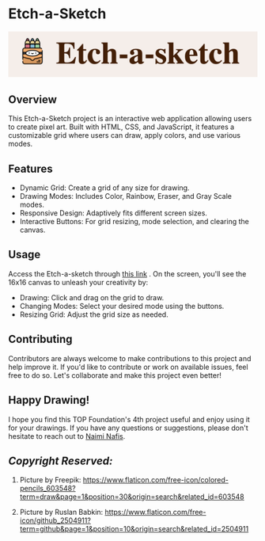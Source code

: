 # Etch-a-Sketch

<p align="center">
  <img src="./img/etch-a-sketch.png" alt="TOP Calculator"/>
</p>

## Overview
This Etch-a-Sketch project is an interactive web application allowing users to create pixel art. Built with HTML, CSS, and JavaScript, it features a customizable grid where users can draw, apply colors, and use various modes.

## Features
- Dynamic Grid: Create a grid of any size for drawing.
- Drawing Modes: Includes Color, Rainbow, Eraser, and Gray Scale modes.
- Responsive Design: Adaptively fits different screen sizes.
- Interactive Buttons: For grid resizing, mode selection, and clearing the canvas.

## Usage
Access the Etch-a-sketch through [this link](https://naiminafis.github.io/etch-a-sketch/) . On the screen, you'll see the 16x16 canvas to unleash your creativity by: 
- Drawing: Click and drag on the grid to draw.
- Changing Modes: Select your desired mode using the buttons.
- Resizing Grid: Adjust the grid size as needed.

## Contributing
Contributors are always welcome to make contributions to this project and help improve it. If you'd like to contribute or work on available issues, feel free to do so. Let's collaborate and make this project even better!

## Happy Drawing!
I hope you find this TOP Foundation's 4th project useful and enjoy using it for your drawings. If you have any questions or suggestions, please don't hesitate to reach out to [Naimi Nafis](https://github.com/NaimiNafis).

## *Copyright Reserved:*

1. Picture by Freepik: https://www.flaticon.com/free-icon/colored-pencils_603548?term=draw&page=1&position=30&origin=search&related_id=603548

2. Picture by Ruslan Babkin: https://www.flaticon.com/free-icon/github_2504911?term=github&page=1&position=10&origin=search&related_id=2504911
